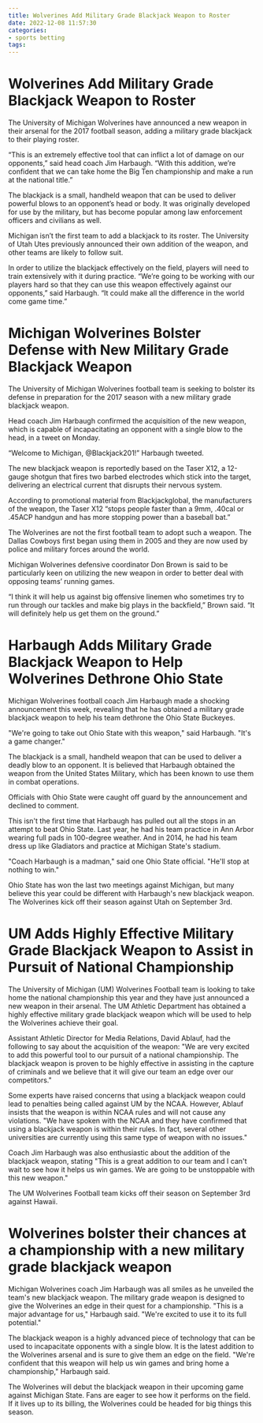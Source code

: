 ```yaml
---
title: Wolverines Add Military Grade Blackjack Weapon to Roster
date: 2022-12-08 11:57:30
categories:
- sports betting
tags:
---
```



#  Wolverines Add Military Grade Blackjack Weapon to Roster

The University of Michigan Wolverines have announced a new weapon in their arsenal for the 2017 football season, adding a military grade blackjack to their playing roster.

“This is an extremely effective tool that can inflict a lot of damage on our opponents,” said head coach Jim Harbaugh. “With this addition, we’re confident that we can take home the Big Ten championship and make a run at the national title.”

The blackjack is a small, handheld weapon that can be used to deliver powerful blows to an opponent’s head or body. It was originally developed for use by the military, but has become popular among law enforcement officers and civilians as well.

Michigan isn’t the first team to add a blackjack to its roster. The University of Utah Utes previously announced their own addition of the weapon, and other teams are likely to follow suit.

In order to utilize the blackjack effectively on the field, players will need to train extensively with it during practice. “We’re going to be working with our players hard so that they can use this weapon effectively against our opponents,” said Harbaugh. “It could make all the difference in the world come game time.”

#  Michigan Wolverines Bolster Defense with New Military Grade Blackjack Weapon

The University of Michigan Wolverines football team is seeking to bolster its defense in preparation for the 2017 season with a new military grade blackjack weapon.

Head coach Jim Harbaugh confirmed the acquisition of the new weapon, which is capable of incapacitating an opponent with a single blow to the head, in a tweet on Monday.

“Welcome to Michigan, @Blackjack201!” Harbaugh tweeted.

The new blackjack weapon is reportedly based on the Taser X12, a 12-gauge shotgun that fires two barbed electrodes which stick into the target, delivering an electrical current that disrupts their nervous system.

According to promotional material from Blackjackglobal, the manufacturers of the weapon, the Taser X12 “stops people faster than a 9mm, .40cal or .45ACP handgun and has more stopping power than a baseball bat.”

The Wolverines are not the first football team to adopt such a weapon. The Dallas Cowboys first began using them in 2005 and they are now used by police and military forces around the world.

Michigan Wolverines defensive coordinator Don Brown is said to be particularly keen on utilizing the new weapon in order to better deal with opposing teams’ running games.

“I think it will help us against big offensive linemen who sometimes try to run through our tackles and make big plays in the backfield,” Brown said. “It will definitely help us get them on the ground.”

#  Harbaugh Adds Military Grade Blackjack Weapon to Help Wolverines Dethrone Ohio State

Michigan Wolverines football coach Jim Harbaugh made a shocking announcement this week, revealing that he has obtained a military grade blackjack weapon to help his team dethrone the Ohio State Buckeyes.

"We're going to take out Ohio State with this weapon," said Harbaugh. "It's a game changer."

The blackjack is a small, handheld weapon that can be used to deliver a deadly blow to an opponent. It is believed that Harbaugh obtained the weapon from the United States Military, which has been known to use them in combat operations.

Officials with Ohio State were caught off guard by the announcement and declined to comment.

This isn't the first time that Harbaugh has pulled out all the stops in an attempt to beat Ohio State. Last year, he had his team practice in Ann Arbor wearing full pads in 100-degree weather. And in 2014, he had his team dress up like Gladiators and practice at Michigan State's stadium.

"Coach Harbaugh is a madman," said one Ohio State official. "He'll stop at nothing to win."

Ohio State has won the last two meetings against Michigan, but many believe this year could be different with Harbaugh's new blackjack weapon. The Wolverines kick off their season against Utah on September 3rd.

#  UM Adds Highly Effective Military Grade Blackjack Weapon to Assist in Pursuit of National Championship

The University of Michigan (UM) Wolverines Football team is looking to take home the national championship this year and they have just announced a new weapon in their arsenal. The UM Athletic Department has obtained a highly effective military grade blackjack weapon which will be used to help the Wolverines achieve their goal.

Assistant Athletic Director for Media Relations, David Ablauf, had the following to say about the acquisition of the weapon: "We are very excited to add this powerful tool to our pursuit of a national championship. The blackjack weapon is proven to be highly effective in assisting in the capture of criminals and we believe that it will give our team an edge over our competitors."

Some experts have raised concerns that using a blackjack weapon could lead to penalties being called against UM by the NCAA. However, Ablauf insists that the weapon is within NCAA rules and will not cause any violations. "We have spoken with the NCAA and they have confirmed that using a blackjack weapon is within their rules. In fact, several other universities are currently using this same type of weapon with no issues."

Coach Jim Harbaugh was also enthusiastic about the addition of the blackjack weapon, stating "This is a great addition to our team and I can't wait to see how it helps us win games. We are going to be unstoppable with this new weapon."

The UM Wolverines Football team kicks off their season on September 3rd against Hawaii.

#  Wolverines bolster their chances at a championship with a new military grade blackjack weapon

Michigan Wolverines coach Jim Harbaugh was all smiles as he unveiled the team's new blackjack weapon. The military grade weapon is designed to give the Wolverines an edge in their quest for a championship. "This is a major advantage for us," Harbaugh said. "We're excited to use it to its full potential."

The blackjack weapon is a highly advanced piece of technology that can be used to incapacitate opponents with a single blow. It is the latest addition to the Wolverines arsenal and is sure to give them an edge on the field. "We're confident that this weapon will help us win games and bring home a championship," Harbaugh said.

The Wolverines will debut the blackjack weapon in their upcoming game against Michigan State. Fans are eager to see how it performs on the field. If it lives up to its billing, the Wolverines could be headed for big things this season.